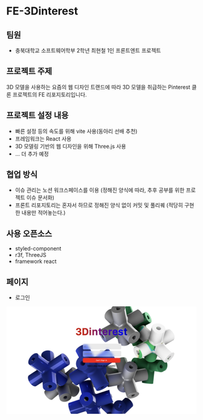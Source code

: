 # FE-3Dinterest
## 팀원
* 충북대학교 소프트웨어학부 2학년 최현철 1인 프론트엔트 프로젝트

## 프로젝트 주제 
3D 모델을 사용하는 요즘의 웹 디자인 트랜드에 따라 3D 모델을 취급하는 Pinterest 클론 프로젝트의 FE 리포지토리입니다.
## 프로젝트 설정 내용 
* 빠른 설정 등의 속도를 위해 vite 사용(동아리 선배 추천)
* 프레임워크는 React 사용
* 3D 모델링 기반의 웹 디자인을 위해 Three.js 사용
* ... 더 추가 예정

## 협업 방식
* 이슈 관리는 노션 워크스페이스를 이용 (정해진 양식에 따라, 추후 공부를 위한 프로젝트 이슈 문서화)
* 프론트 리포지토리는 혼자서 하므로 정해진 양식 없이 커밋 및 풀리퀘 (적당히 구현한 내용만 적어놓는다.)

## 사용 오픈소스
* styled-component
* r3f, ThreeJS
* framework react

## 페이지
* 로그인
<img src="./vite-project/src/resource/image/login-page.png">

